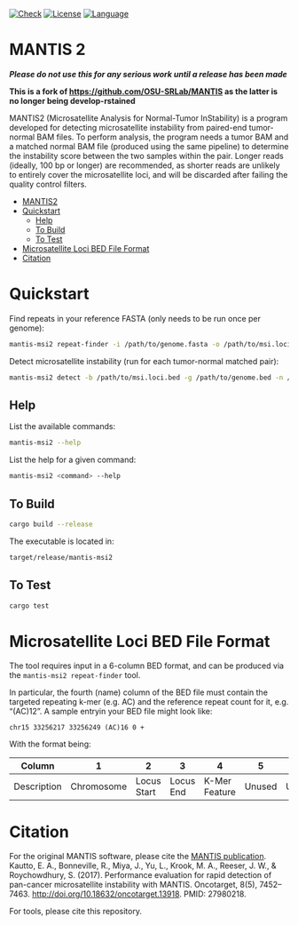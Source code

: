 
[![Check](https://github.com/nh13/mantis2/actions/workflows/build_and_test.yml/badge.svg?branch=develop-rs)](https://github.com/nh13/mantis2/actions/workflows/build_and_test.yml)
[![License](http://img.shields.io/badge/license-GPLv3-blue.svg)](https://github.com/nh13/mantis2/blob/develop-rs/LICENSE)
[![Language](http://img.shields.io/badge/language-rust-brightgreen.svg)](http://www.https://www.rust-lang.org/)

MANTIS 2
====

***Please do not use this for any serious work until a release has been made***


**This is a fork of https://github.com/OSU-SRLab/MANTIS as the latter is no longer being develop-rstained**

MANTIS2 (Microsatellite Analysis for Normal-Tumor InStability) is a program developed for detecting microsatellite instability from paired-end tumor-normal BAM files.
To perform analysis, the program needs a tumor BAM and a matched normal BAM file (produced using the same pipeline) to determine the instability score between the two samples within the pair.
Longer reads (ideally, 100 bp or longer) are recommended, as shorter reads are unlikely to entirely cover the microsatellite loci, and will be discarded after failing the quality control filters.

<!---toc start-->
* [MANTIS2](#mantis2)
* [Quickstart](#quickstart)
   * [Help](#help)
   * [To Build](#to-build)
   * [To Test](#to-test)
* [Microsatellite Loci BED File Format](#microsatellite-loci-bed-file-format)
* [Citation](#citation)

<!---toc end-->

# Quickstart

Find repeats in your reference FASTA (only needs to be run once per genome):

```bash
mantis-msi2 repeat-finder -i /path/to/genome.fasta -o /path/to/msi.loci.bed
```

Detect microsatellite instability (run for each tumor-normal matched pair):
```bash
mantis-msi2 detect -b /path/to/msi.loci.bed -g /path/to/genome.bed -n /path/to/normal.bam -t /path/to/tumor.bam -o /path/to/output/file.txt
```

## Help

List the available commands:

```bash
mantis-msi2 --help
```

List the help for a given command:

```bash
mantis-msi2 <command> --help
```

## To Build

```bash
cargo build --release
```

The executable is located in:

```bash
target/release/mantis-msi2
```

## To Test

```bash
cargo test
```

# Microsatellite Loci BED File Format

The tool requires input in a 6-column BED format, and can be produced via the `mantis-msi2 repeat-finder` tool.

In particular, the fourth (name) column of the BED file must contain the targeted repeating k-mer (e.g. AC) and the reference repeat count for it, e.g. “(AC)12”. 
A sample entryin your BED file might look like:

```
chr15 33256217 33256249 (AC)16 0 +
```

With the format being:


|   Column    |      1      |      2      |     3     |       4       |   5    |   6 |
| --- | --- | --- | --- | --- | --- | --- |
| Description |  Chromosome | Locus Start | Locus End | K-Mer Feature | Unused | Unused |


# Citation

For the original MANTIS software, please cite the [MANTIS publication](https://www.ncbi.nlm.nih.gov/pmc/articles/PMC5352334/).
Kautto, E. A., Bonneville, R., Miya, J., Yu, L., Krook, M. A., Reeser, J. W., & Roychowdhury, S. (2017). Performance evaluation for rapid detection of pan-cancer microsatellite instability with MANTIS. Oncotarget, 8(5), 7452–7463. http://doi.org/10.18632/oncotarget.13918. PMID: 27980218.

For tools, please cite this repository.
